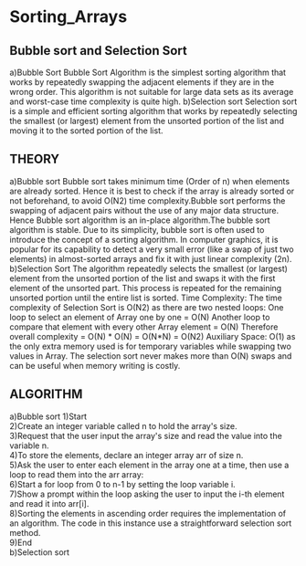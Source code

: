 # Sorting_Arrays
## Bubble sort and Selection Sort
a)Bubble Sort
Bubble Sort Algorithm is the simplest sorting algorithm that works by repeatedly swapping the adjacent elements if they are in the wrong order. This algorithm is not suitable for large data sets as its average and worst-case time complexity is quite high.
b)Selection sort
Selection sort is a simple and efficient sorting algorithm that works by repeatedly selecting the smallest (or largest) element from the unsorted portion of the list and moving it to the sorted portion of the list. 

## THEORY
a)Bubble sort
Bubble sort takes minimum time (Order of n) when elements are already sorted. Hence it is best to check if the array is already sorted or not beforehand, to avoid O(N2) time complexity.Bubble sort performs the swapping of adjacent pairs without the use of any major data structure. Hence Bubble sort algorithm is an in-place algorithm.The bubble sort algorithm is stable.
Due to its simplicity, bubble sort is often used to introduce the concept of a sorting algorithm. 
In computer graphics, it is popular for its capability to detect a very small error (like a swap of just two elements) in almost-sorted arrays and fix it with just linear complexity (2n).
b)Selection Sort
The algorithm repeatedly selects the smallest (or largest) element from the unsorted portion of the list and swaps it with the first element of the unsorted part. This process is repeated for the remaining unsorted portion until the entire list is sorted. Time Complexity: The time complexity of Selection Sort is O(N2) as there are two nested loops:
One loop to select an element of Array one by one = O(N)
Another loop to compare that element with every other Array element = O(N)
Therefore overall complexity = O(N) * O(N) = O(N*N) = O(N2)
Auxiliary Space: O(1) as the only extra memory used is for temporary variables while swapping two values in Array. The selection sort never makes more than O(N) swaps and can be useful when memory writing is costly. 

## ALGORITHM
a)Bubble sort
1)Start<br>
2)Create an integer variable called n to hold the array's size.<br>
3)Request that the user input the array's size and read the value into the variable n.<br>
4)To store the elements, declare an integer array arr of size n.<br>
5)Ask the user to enter each element in the array one at a time, then use a loop to read them into the arr array:<br>
6)Start a for loop from 0 to n-1 by setting the loop variable i.<br>
7)Show a prompt within the loop asking the user to input the i-th element and read it into arr[i].<br>
8)Sorting the elements in ascending order requires the implementation of an algorithm. The code in this instance use a straightforward selection sort method.<br>
9)End<br>
b)Selection sort




